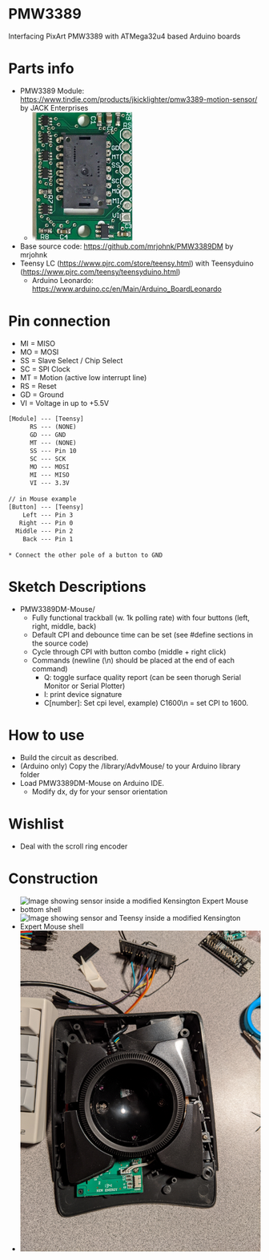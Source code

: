 # PMW3389
Interfacing PixArt PMW3389 with ATMega32u4 based Arduino boards

# Parts info
* PMW3389 Module: https://www.tindie.com/products/jkicklighter/pmw3389-motion-sensor/ by JACK Enterprises
  * <img src="img/tindie_sensor_image.jpg" width="200" alt="PMW3360 Module Image">
* Base source code: https://github.com/mrjohnk/PMW3389DM by mrjohnk
* Teensy LC (https://www.pjrc.com/store/teensy.html) with Teensyduino (https://www.pjrc.com/teensy/teensyduino.html)
  * Arduino Leonardo: https://www.arduino.cc/en/Main/Arduino_BoardLeonardo

# Pin connection
* MI = MISO
* MO = MOSI
* SS = Slave Select / Chip Select
* SC = SPI Clock
* MT = Motion (active low interrupt line)
* RS = Reset
* GD = Ground
* VI = Voltage in up to +5.5V

```
[Module] --- [Teensy]
      RS --- (NONE)
      GD --- GND
      MT --- (NONE)
      SS --- Pin 10
      SC --- SCK
      MO --- MOSI
      MI --- MISO
      VI --- 3.3V

// in Mouse example
[Button] --- [Teensy]
    Left --- Pin 3
   Right --- Pin 0
  Middle --- Pin 2
    Back --- Pin 1
   
* Connect the other pole of a button to GND
```

# Sketch Descriptions
* PMW3389DM-Mouse/
  * Fully functional trackball (w. 1k polling rate) with four buttons (left, right, middle, back)
  * Default CPI and debounce time can be set (see #define sections in the source code)
  * Cycle through CPI with button combo (middle + right click)
  * Commands (newline (\n) should be placed at the end of each command)
    * Q: toggle surface quality report (can be seen thorugh Serial Monitor or Serial Plotter)
    * I: print device signature
    * C[number]: Set cpi level, example) C1600\n   = set CPI to 1600.

# How to use
  * Build the circuit as described.
  * (Arduino only) Copy the /library/AdvMouse/ to your Arduino library folder
  * Load PMW3389DM-Mouse on Arduino IDE.
    * Modify dx, dy for your sensor orientation
    
# Wishlist
 * Deal with the scroll ring encoder
 
# Construction
  * ![Image showing sensor inside a modified Kensington Expert Mouse bottom shell](img/IMG_20191125_160723.jpg?raw=true "Sensor inside a modified Kensington Expert Mouse bottom shell")
  * ![Image showing sensor and Teensy inside a modified Kensington Expert Mouse shell](img/IMG_20191207_194355.jpg?raw=true "Sensor + controller inside a modified Kensington Expert Mouse shell")
  * ![Image showing partially assembled Expert Mouse](img/IMG_20191207_201741.jpg?raw=true "Partially assembled Expert Mouse, scroll ring disabled with rubber")
